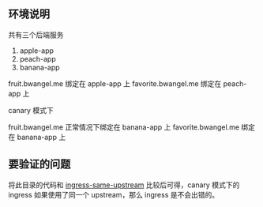 ## 环境说明

共有三个后端服务
1. apple-app
2. peach-app
3. banana-app

fruit.bwangel.me 绑定在 apple-app 上
favorite.bwangel.me 绑定在 peach-app 上

canary 模式下

fruit.bwangel.me 正常情况下绑定在 banana-app 上
favorite.bwangel.me 绑定在 banana-app 上

## 要验证的问题

将此目录的代码和 [ingress-same-upstream](../ingress-same-upstream) 比较后可得，canary 模式下的 ingress 如果使用了同一个 upstream，那么 ingress 是不会出错的。
